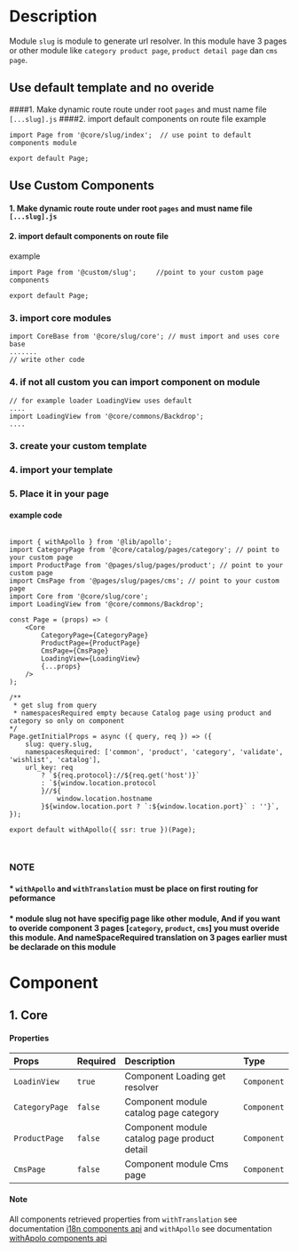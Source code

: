 # Description
Module `slug` is module to generate url resolver. In this module have 3 pages or other module like `category product page`, `product detail page` dan `cms page`. 


## Use default template and no overide
####1. Make dynamic route route under root `pages` and must name file `[...slug].js`
####2. import default components on route file 
example

```node
import Page from '@core/slug/index';  // use point to default components module

export default Page;

```


## Use Custom Components

#### 1. Make dynamic route route under root `pages` and must name file `[...slug].js`
#### 2. import default components on route file 
example

```node
import Page from '@custom/slug';     //point to your custom page components

export default Page;

```

### 3. import core modules
```node
import CoreBase from '@core/slug/core'; // must import and uses core base
....... 
// write other code
```

### 4. if not all custom you can import component on module

```node
// for example loader LoadingView uses default
....
import LoadingView from '@core/commons/Backdrop';
....

```

### 3. create your custom template
### 4. import your template
### 5. Place it in your page
#### example code


```node

import { withApollo } from '@lib/apollo';
import CategoryPage from '@core/catalog/pages/category'; // point to your custom page
import ProductPage from '@pages/slug/pages/product'; // point to your custom page
import CmsPage from '@pages/slug/pages/cms'; // point to your custom page
import Core from '@core/slug/core';
import LoadingView from '@core/commons/Backdrop';

const Page = (props) => (
    <Core
        CategoryPage={CategoryPage}
        ProductPage={ProductPage}
        CmsPage={CmsPage}
        LoadingView={LoadingView}
        {...props}
    />
);

/**
 * get slug from query
 * namespacesRequired empty because Catalog page using product and category so only on component
*/
Page.getInitialProps = async ({ query, req }) => ({
    slug: query.slug,
    namespacesRequired: ['common', 'product', 'category', 'validate', 'wishlist', 'catalog'],
    url_key: req
        ? `${req.protocol}://${req.get('host')}`
        : `${window.location.protocol
        }//${
            window.location.hostname
        }${window.location.port ? `:${window.location.port}` : ''}`,
});

export default withApollo({ ssr: true })(Page);



```

### NOTE
#### * `withApollo` and `withTranslation` must be place on first routing for peformance
#### * module slug not have specifig page like other module, And if you want to overide component 3 pages [`category`, `product`, `cms`] you must overide this module. And nameSpaceRequired translation on 3 pages earlier must be declarade on this module


# Component

## 1. Core
#### Properties
| Props       | Required | Description | Type |
| :---        | :---     | :---        |:---  |
| `LoadinView`  |  `true`   | Component Loading get resolver | `Component`|
| `CategoryPage`  |  `false`   | Component module catalog page category | `Component`|
| `ProductPage`  |  `false`   | Component module catalog page product detail | `Component`|
| `CmsPage`  |  `false`   | Component module Cms page | `Component`|




#### Note
All components retrieved properties from `withTranslation` see documentation [i18n components api](https://react.i18next.com/latest/translation-render-prop) and `withApollo` see documentation [withApolo components api](https://www.apollographql.com/docs/react/api/react/hoc/#withapollocomponent) 